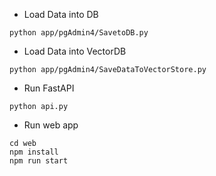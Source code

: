 - Load Data into DB

```
python app/pgAdmin4/SavetoDB.py
```

- Load Data into VectorDB

```
python app/pgAdmin4/SaveDataToVectorStore.py
```

- Run FastAPI

```
python api.py
```

- Run web app

```
cd web
npm install
npm run start
```
